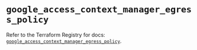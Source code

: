 # `google_access_context_manager_egress_policy`

Refer to the Terraform Registry for docs: [`google_access_context_manager_egress_policy`](https://registry.terraform.io/providers/hashicorp/google-beta/5.21.0/docs/resources/google_access_context_manager_egress_policy).
